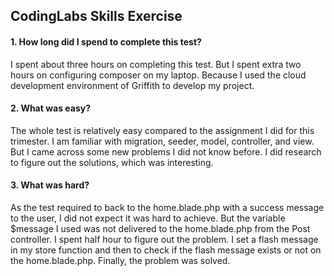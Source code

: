 ## CodingLabs Skills Exercise

#### 1. How long did I spend to complete this test?
I spent about three hours on completing this test. But I spent extra two hours on configuring composer on my laptop. Because I used the cloud development environment of Griffith to develop my project.
#### 2. What was easy?
The whole test is relatively easy compared to the assignment I did for this trimester. I am familiar with migration, seeder, model, controller, and view. But I came across some new problems I did not know before. I did research to figure out the solutions, which was interesting.
#### 3. What was hard?
As the test required to back to the home.blade.php with a success message to the user, I did not expect it was hard to achieve. But the variable $message I used was not delivered to the home.blade.php from the Post controller. I spent half hour to figure out the problem. I set a flash message in my store function and then to check if the flash message exists or not on the home.blade.php. Finally, the problem was solved.